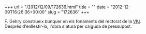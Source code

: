 +++
url = "/2012/12/09/172636.html"
title = ""
date = "2012-12-09T16:26:36+00:00"
slug = "172636"
+++

<p>F. Gehry construeix búnquer en els fonaments del rectorat de la <a href="http://www.levante-emv.com/comunitat-valenciana/2011/03/12/viu-abre-sede-provisional-espera-gehry/789834.html">VIU</a>. Després d'enllestir-lo, l'obra s'atura per caiguda de pressupost.</p>
